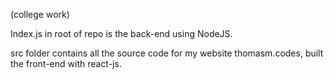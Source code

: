 (college work)

Index.js in root of repo is the back-end using NodeJS.

src folder contains all the source code for my website thomasm.codes, built the front-end with react-js.
